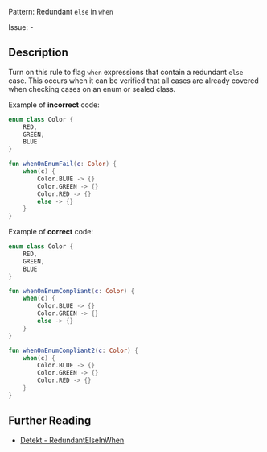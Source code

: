Pattern: Redundant `else` in `when`

Issue: -

## Description

Turn on this rule to flag `when` expressions that contain a redundant `else` case. This occurs when it can be
verified that all cases are already covered when checking cases on an enum or sealed class.

Example of **incorrect** code:

```kotlin
enum class Color {
    RED,
    GREEN,
    BLUE
}

fun whenOnEnumFail(c: Color) {
    when(c) {
        Color.BLUE -> {}
        Color.GREEN -> {}
        Color.RED -> {}
        else -> {}
    }
}
```

Example of **correct** code:

```kotlin
enum class Color {
    RED,
    GREEN,
    BLUE
}

fun whenOnEnumCompliant(c: Color) {
    when(c) {
        Color.BLUE -> {}
        Color.GREEN -> {}
        else -> {}
    }
}

fun whenOnEnumCompliant2(c: Color) {
    when(c) {
        Color.BLUE -> {}
        Color.GREEN -> {}
        Color.RED -> {}
    }
}
```

## Further Reading

* [Detekt - RedundantElseInWhen](https://detekt.github.io/detekt/potential-bugs.html#redundantelseinwhen)